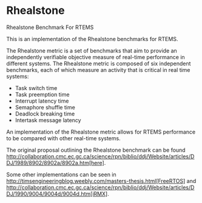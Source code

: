 Rhealstone
==========
Rhealstone Benchmark For RTEMS

This is an implementation of the Rhealstone benchmarks for RTEMS.

The Rhealstone metric is a set of benchmarks that aim to provide an
independently verifiable objective measure of real-time performance in
different systems. The Rhealstone metric is composed of six independent
benchmarks, each of which measure an activity that is critical in real
time systems:

* Task switch time
* Task preemption time
* Interrupt latency time
* Semaphore shuffle time
* Deadlock breaking time
* Intertask message latency

An implementation of the Rhealstone metric allows for RTEMS performance to be
compared with other real-time systems.

The original proposal outlining the Rhealstone benchmark can be found
http://collaboration.cmc.ec.gc.ca/science/rpn/biblio/ddj/Website/articles/DDJ/1989/8902/8902a/8902a.htm[here].

Some other implementations can be seen in
http://timsengineeringblog.weebly.com/masters-thesis.html[FreeRTOS] and
http://collaboration.cmc.ec.gc.ca/science/rpn/biblio/ddj/Website/articles/DDJ/1990/9004/9004d/9004d.htm[iRMX].

